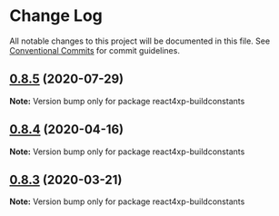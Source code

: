 # Change Log

All notable changes to this project will be documented in this file.
See [Conventional Commits](https://conventionalcommits.org) for commit guidelines.

## [0.8.5](https://github.com/enonic/react4xp-npm/compare/react4xp-buildconstants@0.8.4...react4xp-buildconstants@0.8.5) (2020-07-29)

**Note:** Version bump only for package react4xp-buildconstants





## [0.8.4](https://github.com/enonic/react4xp-npm/compare/react4xp-buildconstants@0.8.3...react4xp-buildconstants@0.8.4) (2020-04-16)

**Note:** Version bump only for package react4xp-buildconstants





## [0.8.3](https://github.com/enonic/react4xp-npm/compare/react4xp-buildconstants@0.8.2...react4xp-buildconstants@0.8.3) (2020-03-21)

**Note:** Version bump only for package react4xp-buildconstants
